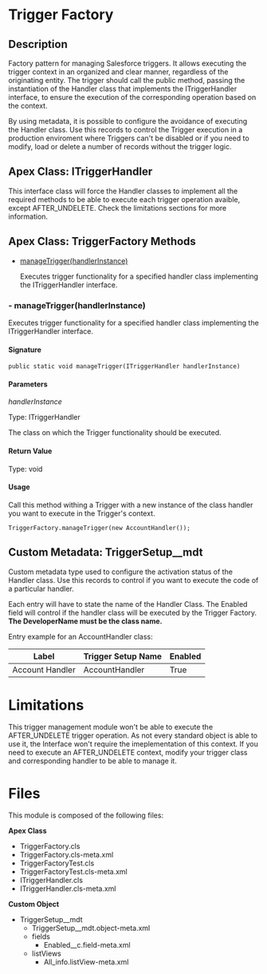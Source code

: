 # Trigger Factory

## Description

Factory pattern for managing Salesforce triggers. It allows executing the trigger context in an organized and clear manner, regardless of the originating entity. The trigger should call the public method, passing the instantiation of the Handler class that implements the ITriggerHandler interface, to ensure the execution of the corresponding operation based on the context.

By using metadata, it is possible to configure the avoidance of executing the Handler class. Use this records to control the Trigger execution in a production enviroment where Triggers can't be disabled or if you need to modify, load or delete a number of records without the trigger logic.

## Apex Class: ITriggerHandler

This interface class will force the Handler classes to implement all the required methods to be able to execute each trigger operation avaible, except AFTER_UNDELETE. Check the limitations sections for more information.

## Apex Class: TriggerFactory Methods

- [manageTrigger(handlerInstance)](#section-manageTrigger)

    Executes trigger functionality for a specified handler class implementing the ITriggerHandler interface.

### - **manageTrigger(handlerInstance)** <a name="section-manageTrigger"></a>

Executes trigger functionality for a specified handler class implementing the ITriggerHandler interface.

#### **Signature**

`public static void manageTrigger(ITriggerHandler handlerInstance)`

#### **Parameters**

*handlerInstance*

Type: ITriggerHandler

The class on which the Trigger functionality should be executed.

#### **Return Value**

Type: void

#### **Usage**

Call this method withing a Trigger with a new instance of the class handler you want to execute in the Trigger's context.

    TriggerFactory.manageTrigger(new AccountHandler());


## Custom Metadata: TriggerSetup__mdt

Custom metadata type used to configure the activation status of the Handler class. Use this records to control if you want to execute the code of a particular handler.

Each entry will have to state the name of the Handler Class. The Enabled field will control if the handler class will be executed by the Trigger Factory. **The DeveloperName must be the class name.**

Entry example for an AccountHandler class:

| Label | Trigger Setup Name | Enabled |
|-|-|-|
| Account Handler | AccountHandler | True |

# Limitations

This trigger management module won't be able to execute the AFTER_UNDELETE trigger operation. As not every standard object is able to use it, the Interface won't require the imeplementation of this context. If you need to execute an AFTER_UNDELETE context, modify your trigger class and corresponding handler to be able to manage it.


# Files

This module is composed of the following files:

**Apex Class**
- TriggerFactory.cls
- TriggerFactory.cls-meta.xml
- TriggerFactoryTest.cls
- TriggerFactoryTest.cls-meta.xml
- ITriggerHandler.cls
- ITriggerHandler.cls-meta.xml

**Custom Object**
- TriggerSetup__mdt
    - TriggerSetup__mdt.object-meta.xml
    - fields
        - Enabled__c.field-meta.xml
    - listViews
        - All_info.listView-meta.xml
